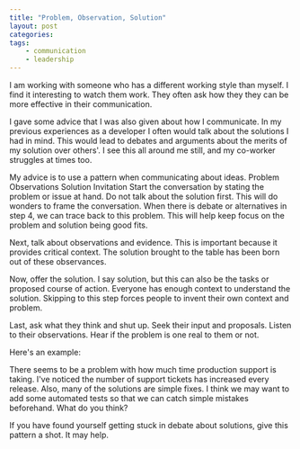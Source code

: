 ```yaml
---
title: "Problem, Observation, Solution"
layout: post
categories:
tags:
    - communication
    - leadership
---
```


I am working with someone who has a different working style than myself. I find
it interesting to watch them work. They often ask how they they can be more
effective in their communication.

I gave some advice that I was also given about how I communicate. In my
previous experiences as a developer I often would talk about the solutions I
had in mind. This would lead to debates and arguments about the merits of my
solution over others'. I see this all around me still, and my co-worker
struggles at times too.

My advice is to use a pattern when communicating about ideas.  Problem
Observations Solution Invitation Start the conversation by stating the problem
or issue at hand. Do not talk about the solution first. This will do wonders to
frame the conversation. When there is debate or alternatives in step 4, we can
trace back to this problem. This will help keep focus on the problem and
solution being good fits.

Next, talk about observations and evidence. This is important because it
provides critical context. The solution brought to the table has been born out
of these observances. 

Now, offer the solution. I say solution, but this can also be the tasks or
proposed course of action. Everyone has enough context to understand the
solution. Skipping to this step forces people to invent their own context and
problem.

Last, ask what they think and shut up. Seek their input and proposals. Listen
to their observations. Hear if the problem is one real to them or not. 

Here's an example:

There seems to be a problem with how much time production support is taking.
I've noticed the number of support tickets has increased every release. Also,
many of the solutions are simple fixes. I think we may want to add some
automated tests so that we can catch simple mistakes beforehand. What do you
think?

If you have found yourself getting stuck in debate about solutions, give this
pattern a shot. It may help.
